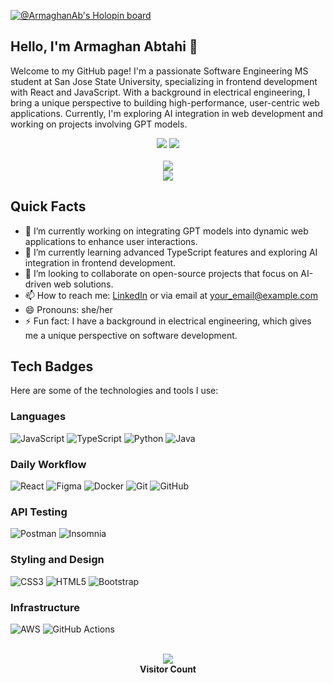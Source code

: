 [![@ArmaghanAb's Holopin board](https://holopin.me/yourusername)](https://holopin.io/@yourusername)

## Hello, I'm Armaghan Abtahi 👋
Welcome to my GitHub page! I'm a passionate Software Engineering MS student at San Jose State University, specializing in frontend development with React and JavaScript. With a background in electrical engineering, I bring a unique perspective to building high-performance, user-centric web applications. Currently, I'm exploring AI integration in web development and working on projects involving GPT models.


<p align="center"> 
<a href="https://www.linkedin.com/in/armaghan-abtahi/" alt="LinkedIn">
        <img src="https://img.shields.io/badge/Linkedin-blue?style=for-the-badge&logo=linkedin&logoColor=white" /></a>
<a href="mailto:your_email@example.com" alt="Email">
        <img src="https://img.shields.io/badge/Gmail-red?style=for-the-badge&logo=gmail&logoColor=white" /></a>
<br><br>
<img src="https://streak-stats.demolab.com?user=yourusername&theme=github-light&hide_border=true&date_format=%5BY%20%5DM%20j"/>
<br>
<img src="https://github-readme-stats.vercel.app/api/top-langs/?username=yourusername&layout=compact" /> 
</p>

## Quick Facts ##
- 🔭 I’m currently working on integrating GPT models into dynamic web applications to enhance user interactions.
- 🌱 I’m currently learning advanced TypeScript features and exploring AI integration in frontend development.
- 👯 I’m looking to collaborate on open-source projects that focus on AI-driven web solutions.
- 📫 How to reach me: [LinkedIn](https://www.linkedin.com/in/armaghan-abtahi/) or via email at [your_email@example.com](mailto:your_email@example.com)
- 😄 Pronouns: she/her
- ⚡ Fun fact: I have a background in electrical engineering, which gives me a unique perspective on software development.

## Tech Badges ##
Here are some of the technologies and tools I use:

### Languages ###
![JavaScript](https://img.shields.io/badge/JavaScript-grey?style=for-the-badge&logo=javascript&logoColor=white)
![TypeScript](https://img.shields.io/badge/TypeScript-grey?style=for-the-badge&logo=typescript&logoColor=white)
![Python](https://img.shields.io/badge/Python-grey?style=for-the-badge&logo=python&logoColor=white)
![Java](https://img.shields.io/badge/Java-grey?style=for-the-badge&logo=openjdk&logoColor=white)

### Daily Workflow ###
![React](https://img.shields.io/badge/React-grey?style=for-the-badge&logo=react&logoColor=white)
![Figma](https://img.shields.io/badge/Figma-grey?style=for-the-badge&logo=figma&logoColor=white)
![Docker](https://img.shields.io/badge/Docker-grey?style=for-the-badge&logo=docker&logoColor=white)
![Git](https://img.shields.io/badge/Git-grey?style=for-the-badge&logo=git&logoColor=white)
![GitHub](https://img.shields.io/badge/GitHub-grey?style=for-the-badge&logo=github&logoColor=white)

### API Testing ###
![Postman](https://img.shields.io/badge/Postman-grey?style=for-the-badge&logo=postman&logoColor=white)
![Insomnia](https://img.shields.io/badge/Insomnia-4000BF?style=for-the-badge&logo=insomnia&logoColor=white)

### Styling and Design ###
![CSS3](https://img.shields.io/badge/CSS3-grey?style=for-the-badge&logo=css3&logoColor=white)
![HTML5](https://img.shields.io/badge/HTML5-grey?style=for-the-badge&logo=html5&logoColor=white)
![Bootstrap](https://img.shields.io/badge/Bootstrap-grey?style=for-the-badge&logo=bootstrap&logoColor=white)

### Infrastructure ###
![AWS](https://img.shields.io/badge/AWS-grey?style=for-the-badge&logo=amazonaws&logoColor=white)
![GitHub Actions](https://img.shields.io/badge/GitHub_Actions-grey?style=for-the-badge&logo=githubactions&logoColor=white)

<p align="center"> 
<br>
<img src="https://profile-counter.glitch.me/yourusername/count.svg" />
<br>
<strong>Visitor Count</strong>
</p>
